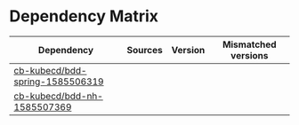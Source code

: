 # Dependency Matrix

Dependency | Sources | Version | Mismatched versions
---------- | ------- | ------- | -------------------
[cb-kubecd/bdd-spring-1585506319](https://github.com/cb-kubecd/bdd-spring-1585506319.git) |  | []() | 
[cb-kubecd/bdd-nh-1585507369](https://github.com/cb-kubecd/bdd-nh-1585507369.git) |  | []() | 
